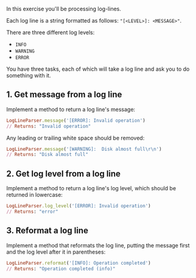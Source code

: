 In this exercise you'll be processing log-lines.

Each log line is a string formatted as follows: `"[<LEVEL>]: <MESSAGE>"`.

There are three different log levels:

- `INFO`
- `WARNING`
- `ERROR`

You have three tasks, each of which will take a log line and ask you to do something with it.

## 1. Get message from a log line

Implement a method to return a log line's message:

```ruby
LogLineParser.message('[ERROR]: Invalid operation')
// Returns: "Invalid operation"
```

Any leading or trailing white space should be removed:

```ruby
LogLineParser.message('[WARNING]:  Disk almost full\r\n')
// Returns: "Disk almost full"
```

## 2. Get log level from a log line

Implement a method to return a log line's log level, which should be returned in lowercase:

```ruby
LogLineParser.log_level('[ERROR]: Invalid operation')
// Returns: "error"
```

## 3. Reformat a log line

Implement a method that reformats the log line, putting the message first and the log level after it in parentheses:

```ruby
LogLineParser.reformat('[INFO]: Operation completed')
// Returns: "Operation completed (info)"
```

